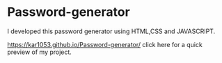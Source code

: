 # Password-generator
I developed this password generator using HTML,CSS and JAVASCRIPT.

https://kar1053.github.io/Password-generator/ click here for a quick preview of my project.
